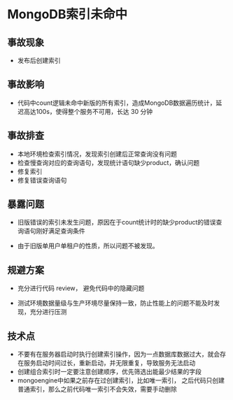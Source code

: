 # MongoDB索引未命中


## 事故现象


- 发布后创建索引

## 事故影响


- 代码中count逻辑未命中新版的所有索引，造成MongoDB数据遍历统计，延迟高达100s，使得整个服务不可用，长达 30 分钟


## 事故排查


- 本地环境检查索引情况，发现索引创建后正常查询没有问题
- 检查慢查询对应的查询语句，发现统计语句缺少product，确认问题
- 修复索引
- 修复错误查询语句

## 暴露问题


- 旧版错误的索引未发生问题，原因在于count统计时的缺少product的错误查询语句刚好满足查询条件

- 由于旧版单用户单租户的性质，所以问题不被发现。



## 规避方案


- 充分进行代码 review， 避免代码中的隐藏问题

- 测试环境数据量级与生产环境尽量保持一致，防止性能上的问题不能及时发现，充分进行压测


## 技术点
- 不要有在服务器启动时执行创建索引操作，因为一点数据库数据过大，就会存在服务启动时间过长，重新启动，并无限重复，导致服务无法启动
- 创建组合索引时一定要注意创建顺序，优先筛选出能最少结果的字段
- mongoengine中如果之前存在过创建索引，比如唯一索引， 之后代码只创建普通索引，那么之前代码唯一索引不会失效，需要手动删除